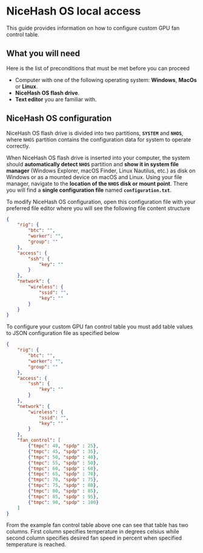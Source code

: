 # NiceHash OS local access
This guide provides information on how to configure custom GPU fan control table.

## What you will need
Here is the list of preconditions that must be met before you can proceed
* Computer with one of the following operating system: **Windows**, **MacOs** or **Linux**.
* **NiceHash OS flash drive**.
* **Text editor** you are familiar with.<br/>

## NiceHash OS configuration
NiceHash OS flash drive is divided into two partitions, **`SYSTEM`** and **`NHOS`**, where `NHOS` partition contains the configuration data for system to operate correctly.

When NiceHash OS flash drive is inserted into your computer, the system should **automatically detect `NHOS`** partition and **show it in system file manager** (Windows Explorer, macOS Finder, Linux Nautilus, etc.) as disk on Windows or as a mounted device on macOS and Linux. Using your file manager, navigate to the **location of the `NHOS` disk or mount point**. There you will find a **single configuration file** named **`configuration.txt`**.

To modify NiceHash OS configuration, open this configuration file with your preferred file editor where you will see the following file content structure
```json
{
    "rig": {
        "btc": "",
        "worker": "",
        "group": ""
    },
    "access": {
        "ssh": {
            "key": ""
        }
    },
    "network": {
        "wireless": {
            "ssid": "",
            "key": ""
        }
    }
}
```

To configure your custom GPU fan control table you must add table values to JSON configuration file as specified below
```json
{
    "rig": {
        "btc": "",
        "worker": "",
        "group": ""
    },
    "access": {
        "ssh": {
            "key": ""
        }
    },
    "network": {
        "wireless": {
            "ssid": "",
            "key": ""
        }
    },
    "fan_control": [
        {"tmpc": 40, "spdp" : 25},
        {"tmpc": 45, "spdp" : 35},
        {"tmpc": 50, "spdp" : 40},
        {"tmpc": 55, "spdp" : 50},
        {"tmpc": 60, "spdp" : 60},
        {"tmpc": 65, "spdp" : 70},
        {"tmpc": 70, "spdp" : 75},
        {"tmpc": 75, "spdp" : 80},
        {"tmpc": 80, "spdp" : 85},
        {"tmpc": 85, "spdp" : 95},
        {"tmpc": 90, "spdp" : 100}
    ]
}
```
From the example fan control table above one can see that table has two columns. First column specifies temperature in degrees celsius while second column specifies desired fan speed in percent when specified temperature is reached.

